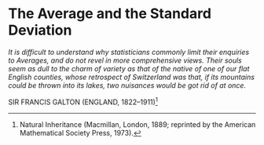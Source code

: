 # The Average and the Standard Deviation
_It is difficult to understand why statisticians commonly limit their enquiries to
Averages, and do not revel in more comprehensive views. Their souls seem as dull to
the charm of variety as that of the native of one of our flat English counties, whose
retrospect of Switzerland was that, if its mountains could be thrown into its lakes,
two nuisances would be got rid of at once._ 

SIR FRANCIS GALTON (ENGLAND, 1822–1911)[^1]


[^1]: Natural Inheritance (Macmillan, London, 1889; reprinted by the American Mathematical Society Press, 1973).
